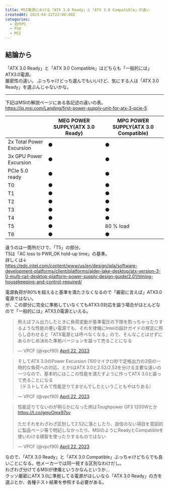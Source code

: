 ```yaml
---
title: MSI電源における「ATX 3.0 Ready」と「ATX 3.0 Compatible」の違い
createdAt: 2023-04-22T22:00:00Z
categories: 
  - 自作PC
  - PSU
  - MSI
---
```


## 結論から
「ATX 3.0 Ready」と「ATX 3.0 Compatible」はどちらも「一般的には」ATX3.0電源。  
厳密性の違い。
ぶっちゃけどっち選んでもいいけど、気にする人は「ATX 3.0 Ready」を選ぶんじゃないかな。

***

下記はMSIの解説ページにある各記述の違いの表。  
https://jp.msi.com/Landing/first-power-supply-unit-for-atx-3-pcie-5  

|                        |MEG POWER SUPPLY(ATX 3.0 Ready)|MPG POWER SUPPLY(ATX 3.0 Compatible)|
|------------------------|-------------------------------|------------------------------------|
|2x Total Power Excursion|               ●               |                 ●                  |
|3x GPU Power Excursion  |               ●               |                 ●                  |
|PCIe 5.0 ready          |               ●               |                 ●                  |
|T0                      |               ●               |                 ●                  |
|T1                      |               ●               |                 ●                  |
|T2                      |               ●               |                 ●                  |
|T3                      |               ●               |                 ●                  |
|T4                      |               ●               |                 ●                  |
|T5                      |               ●               |80 % load                           |
|T6                      |               ●               |                 ●                  |

違うのは一箇所だけで、「T5」の部分。  
T5は「AC loss to PWR_​OK hold-up time」の基準。  
詳しくは↓  
https://edc.intel.com/content/www/us/en/design/ipla/software-development-platforms/client/platforms/alder-lake-desktop/atx-version-3-0-multi-rail-desktop-platform-power-supply-design-guide/2.01/timing-housekeeping-and-control-required/

電源負荷が80%を超えると基準を満たさなくなるので「厳密に言えば」ATX3.0電源ではない。  
が、この部分に完全に準拠していなくてもATX3.0対応を謳う場合がほとんどなので「一般的には」ATX3.0電源といえる。  

<blockquote class="twitter-tweet"><p lang="ja" dir="ltr">例えばフル出力したときに負荷変動が基準電圧の下限を割っちゃったりするような性能の悪い電源でも、それを律儀にIntelの設計ガイドの規定に照らし合わせると「ATX電源とは呼べなくなる」ので、そんなことはせずにあらかじめ決めた準拠バージョンを謳って売ることになる</p>&mdash; V​​P​​​С​​F (@vpcf90) <a href="https://twitter.com/vpcf90/status/1649751954091036674?ref_src=twsrc%5Etfw">April 22, 2023</a></blockquote> <script async src="https://platform.twitter.com/widgets.js" charset="utf-8"></script>

<blockquote class="twitter-tweet"><p lang="ja" dir="ltr">そしてATX 3.0のPower Excursion (100マイクロ秒で定格出力の2倍の一時的な負荷への対応、とか)はATX 3.0と2.52/2.53を分ける主要な違いの一つなので、基本的にはここの性能を満たすように作ってATX 3.0と謳って売ることになる<br>（テストしてみて性能足りてませんでしたということもやはりある）</p>&mdash; V​​P​​​С​​F (@vpcf90) <a href="https://twitter.com/vpcf90/status/1649752674089463809?ref_src=twsrc%5Etfw">April 22, 2023</a></blockquote> <script async src="https://platform.twitter.com/widgets.js" charset="utf-8"></script>

<blockquote class="twitter-tweet"><p lang="ja" dir="ltr">性能足りてないのが明らかになった例はToughpower GF3 1200Wとか<a href="https://t.co/gmyOmx97sv">https://t.co/gmyOmx97sv</a><br><br>ただそれをわざわざ区別して2.52に落としたり、自信のない項目を意図的に製品ページ等で明記しなかったり、MSIのようにReadyとCompatibleを使いわける頓智を使ったりするものではない</p>&mdash; V​​P​​​С​​F (@vpcf90) <a href="https://twitter.com/vpcf90/status/1649754205681508352?ref_src=twsrc%5Etfw">April 22, 2023</a></blockquote> <script async src="https://platform.twitter.com/widgets.js" charset="utf-8"></script>

なので、「ATX 3.0 Ready」と「ATX 3.0 Compatible」ぶっちゃけどちらでも良いことになる。他メーカーでは同一視する区別なわけだし。  
わざわざ分けてるMSIが律儀というかなんというか…  
クッソ厳密にATX 3.0に準拠してる電源がほしいなら「ATX 3.0 Ready」の方を選ぶとか、各種テスト結果を参照する必要がある。